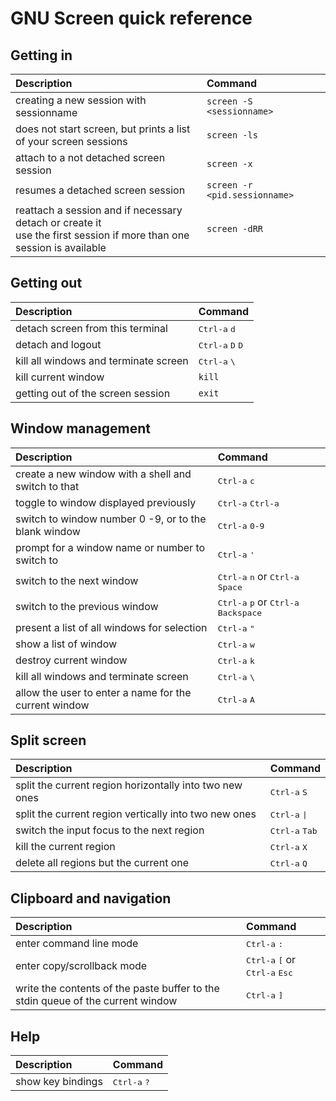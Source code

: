 # GNU Screen quick reference

## Getting in

| Description | Command |
| :--- | :--- |
| creating a new session with sessionname | `screen -S <sessionname>` |
| does not start screen, but prints a list of your screen sessions | `screen -ls` |
| attach to a not detached screen session | `screen -x` |
| resumes a detached screen session | `screen -r <pid.sessionname>` |
| reattach a session and if necessary detach or create it<br>use the first session if more than one session is available | `screen -dRR` |

## Getting out

| Description | Command |
| :--- | :--- |
| detach screen from this terminal | <kbd>Ctrl-a</kbd> <kbd>d</kbd> |
| detach and logout | <kbd>Ctrl-a</kbd> <kbd>D</kbd> <kbd>D</kbd> |
| kill all windows and terminate screen | <kbd>Ctrl-a</kbd> <kbd>\\</kbd> |
| kill current window | `kill` |
| getting out of the screen session | `exit` |

## Window management

| Description | Command |
| :--- | :--- |
| create a new window with a shell and switch to that  | <kbd>Ctrl-a</kbd> <kbd>c</kbd> |
| toggle to window displayed previously | <kbd>Ctrl-a</kbd> <kbd>Ctrl-a</kbd> |
| switch to window number 0 -9, or to the blank window | <kbd>Ctrl-a</kbd> <kbd>0-9</kbd> |
| prompt for a window name or number to switch to | <kbd>Ctrl-a</kbd> <kbd>'</kbd> |
| switch to the next window | <kbd>Ctrl-a</kbd> <kbd>n</kbd> or <kbd>Ctrl-a</kbd> <kbd>Space</kbd> |
| switch to the previous window | <kbd>Ctrl-a</kbd> <kbd>p</kbd> or <kbd>Ctrl-a</kbd> <kbd>Backspace</kbd> |
| present a list of all windows for selection | <kbd>Ctrl-a</kbd> <kbd>"</kbd> |
| show a list of window | <kbd>Ctrl-a</kbd> <kbd>w</kbd> |
| destroy current window | <kbd>Ctrl-a</kbd> <kbd>k</kbd> |
| kill all windows and terminate screen | <kbd>Ctrl-a</kbd> <kbd>\\</kbd> |
| allow the user to enter a name for the current window | <kbd>Ctrl-a</kbd> <kbd>A</kbd> |

## Split screen

| Description | Command |
| :--- | :--- |
| split the current region horizontally into two new ones | <kbd>Ctrl-a</kbd> <kbd>S</kbd> |
| split the current region vertically into two new ones | <kbd>Ctrl-a</kbd> <kbd>\|</kbd> |
| switch the input focus to the next region | <kbd>Ctrl-a</kbd> <kbd>Tab</kbd> |
| kill the current region | <kbd>Ctrl-a</kbd> <kbd>X</kbd> |
| delete all regions but the current one | <kbd>Ctrl-a</kbd> <kbd>Q</kbd> |

## Clipboard and navigation

| Description | Command |
| :--- | :--- |
| enter command line mode | <kbd>Ctrl-a</kbd> <kbd>:</kbd> |
| enter copy/scrollback mode | <kbd>Ctrl-a</kbd> <kbd>\[</kbd> or <kbd>Ctrl-a</kbd> <kbd>Esc</kbd> |
| write the contents of the paste buffer to the stdin queue of the current window | <kbd>Ctrl-a</kbd> <kbd>\]</kbd> |


## Help

| Description | Command |
| :--- | :--- |
| show key bindings | <kbd>Ctrl-a</kbd> <kbd>?</kbd> |
